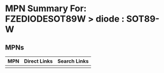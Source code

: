 



# MPN Summary For: FZEDIODESOT89W > diode : SOT89-W

## MPNs
  

|MPN|Direct Links|Search Links|
| :--- | :--- | :--- |
||||

